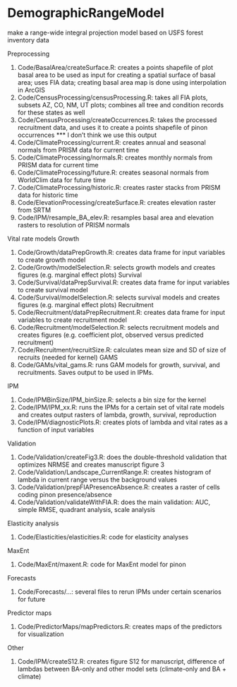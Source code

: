 # DemographicRangeModel
make a range-wide integral projection model based on USFS forest inventory data

Preprocessing
1)	Code/BasalArea/createSurface.R: creates a points shapefile of plot basal area to be used as input for creating a spatial surface of basal area; uses FIA data; creating basal area map is done using interpolation in ArcGIS
2)	Code/CensusProcessing/censusProcessing.R: takes all FIA plots, subsets AZ, CO, NM, UT plots; combines all tree and condition records for these states as well
3)	Code/CensusProcessing/createOccurrences.R: takes the processed recruitment data, and uses it to create a points shapefile of pinon occurrences   *** I don’t think we use this output
4)	Code/ClimateProcessing/current.R: creates annual and seasonal normals from PRISM data for current time
5)	Code/ClimateProcessing/normals.R: creates monthly normals from PRISM data for current time
6)	Code/ClimateProcessing/future.R: creates seasonal normals from WorldClim data for future time
7)	Code/ClimateProcessing/historic.R: creates raster stacks from PRISM data for historic time
8)	Code/ElevationProcessing/createSurface.R: creates elevation raster from SRTM
9)	Code/IPM/resample_BA_elev.R: resamples basal area and elevation rasters to resolution of PRISM normals

Vital rate models
Growth
1)	Code/Growth/dataPrepGrowth.R: creates data frame for input variables to create growth model
2)	Code/Growth/modelSelection.R: selects growth models and creates figures (e.g. marginal effect plots)
Survival
1)	Code/Survival/dataPrepSurvival.R: creates data frame for input variables to create survival model
2)	Code/Survival/modelSelection.R: selects survival models and creates figures (e.g. marginal effect plots)
Recruitment
1)	Code/Recruitment/dataPrepRecruitment.R: creates data frame for input variables to create recruitment model
2)	Code/Recruitment/modelSelection.R: selects recruitment models and creates figures (e.g. coefficient plot, observed versus predicted recruitment)
3)	Code/Recruitment/recruitSize.R: calculates mean size and SD of size of recruits (needed for kernel)
GAMS
1)	Code/GAMs/vital_gams.R: runs GAM models for growth, survival, and recruitments. Saves output to be used in IPMs.

IPM
1)	Code/IPMBinSize/IPM_binSize.R: selects a bin size for the kernel
2)	Code/IPM/IPM_xx.R: runs the IPMs for a certain set of vital rate models and creates output rasters of lambda, growth, survival, reproduction
3)	Code/IPM/diagnosticPlots.R: creates plots of lambda and vital rates as a function of input variables

Validation
1)	Code/Validation/createFig3.R: does the double-threshold validation that optimizes NRMSE and creates manuscript figure 3
2)	Code/Validation/Landscape_CurrentRange.R: creates histogram of lambda in current range versus the background values
3)	Code/Validation/prepFIAPresenceAbsence.R: creates a raster of cells coding pinon presence/absence
4)	Code/Validation/validateWithFIA.R: does the main validation: AUC, simple RMSE, quadrant analysis, scale analysis

Elasticity analysis
1)	Code/Elasticities/elasticities.R: code for elasticity analyses

MaxEnt
1)	Code/MaxEnt/maxent.R: code for MaxEnt model for pinon

Forecasts
1)	Code/Forecasts/…: several files to rerun IPMs under certain scenarios for future

Predictor maps
1)	Code/PredictorMaps/mapPredictors.R: creates maps of the predictors for visualization

Other
1)	Code/IPM/createS12.R: creates figure S12 for manuscript, difference of lambdas between BA-only and other model sets (climate-only and BA + climate)

